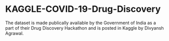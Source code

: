 # KAGGLE-COVID-19-Drug-Discovery
The dataset is made publically available by the Government of India as a part of their Drug Discovery Hackathon and is posted in Kaggle by Divyansh Agrawal.
